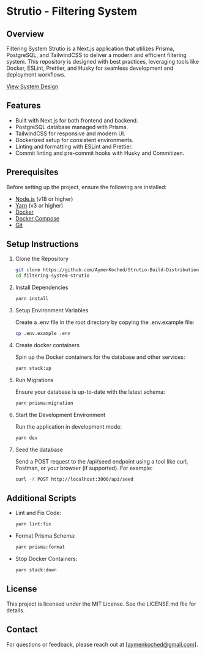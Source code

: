 # Strutio - Filtering System

## Overview

Filtering System Strutio is a Next.js application that utilizes Prisma, PostgreSQL, and TailwindCSS to deliver a modern and efficient filtering system. This repository is designed with best practices, leveraging tools like Docker, ESLint, Prettier, and Husky for seamless development and deployment workflows.

[View System Design](./system-design.md)

## Features

- Built with Next.js for both frontend and backend.
- PostgreSQL database managed with Prisma.
- TailwindCSS for responsive and modern UI.
- Dockerized setup for consistent environments.
- Linting and formatting with ESLint and Prettier.
- Commit linting and pre-commit hooks with Husky and Commitizen.

## Prerequisites

Before setting up the project, ensure the following are installed:

- [Node.js](https://nodejs.org/en) (v18 or higher)
- [Yarn](https://yarnpkg.com/) (v3 or higher)
- [Docker](https://docs.docker.com/get-docker/)
- [Docker Compose](https://docs.docker.com/compose/install/)
- [Git](https://git-scm.com/book/en/v2/Getting-Started-Installing-Git)

## Setup Instructions

1. Clone the Repository

   ```bash
   git clone https://github.com/AymenKoched/Strutio-Build-Distribution-Platform.git
   cd filtering-system-strutio
   ```

2. Install Dependencies

   ```bash
   yarn install
   ```

3. Setup Environment Variables

   Create a .env file in the root directory by copying the .env.example file:

   ```bash
   cp .env.example .env
   ```

4. Create docker containers

   Spin up the Docker containers for the database and other services:

   ```bash
   yarn stack:up
   ```

5. Run Migrations

   Ensure your database is up-to-date with the latest schema:

   ```bash
   yarn prisma:migration
   ```

6. Start the Development Environment

   Run the application in development mode:

   ```bash
   yarn dev
   ```

7. Seed the database

   Send a POST request to the /api/seed endpoint using a tool like curl, Postman, or your browser (if supported). For example:

   ```bash
   curl -X POST http://localhost:3000/api/seed
   ```

## Additional Scripts

- Lint and Fix Code:
  ```bash
  yarn lint:fix
  ```
- Format Prisma Schema:
  ```bash
  yarn prisma:format
  ```
- Stop Docker Containers:
  ```bash
  yarn stack:down
  ```

## License

This project is licensed under the MIT License. See the LICENSE.md file for details.

## Contact

For questions or feedback, please reach out at [aymenkoched@gmail.com].
